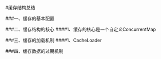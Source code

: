 #缓存结构总结

###一、缓存的基本配置



###二、缓存结构的核心
####1、缓存的核心是一个自定义ConcurrentMap




###三、缓存的加载机制
####1、CacheLoader

###四、缓存数据的过期机制
